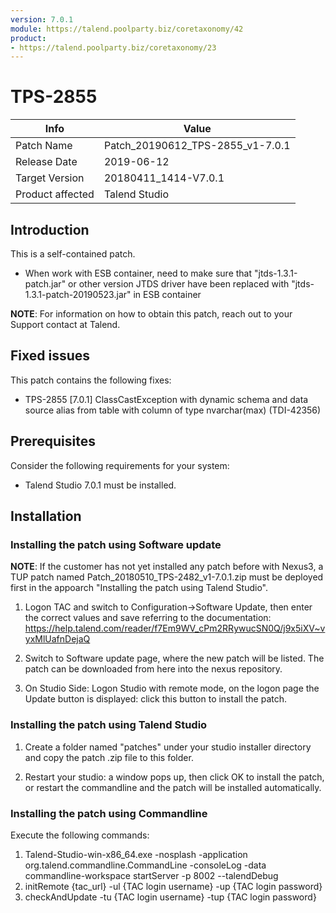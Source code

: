 ```yaml
---
version: 7.0.1
module: https://talend.poolparty.biz/coretaxonomy/42
product:
- https://talend.poolparty.biz/coretaxonomy/23
---
```


# TPS-2855

| Info             | Value |
| ---------------- | ---------------- |
| Patch Name       | Patch\_20190612\_TPS-2855\_v1-7.0.1 |
| Release Date     | 2019-06-12 |
| Target Version   | 20180411_1414-V7.0.1 |
| Product affected | Talend Studio |

## Introduction

This is a self-contained patch.

- When work with ESB container, need to make sure that "jtds-1.3.1-patch.jar" or other version JTDS driver have been replaced with "jtds-1.3.1-patch-20190523.jar" in ESB container

**NOTE**: For information on how to obtain this patch, reach out to your Support contact at Talend.

## Fixed issues

This patch contains the following fixes:

- TPS-2855 [7.0.1] ClassCastException with dynamic schema and data source alias from table with column of type nvarchar(max) (TDI-42356)

## Prerequisites

Consider the following requirements for your system:

- Talend Studio 7.0.1 must be installed.

## Installation

### Installing the patch using Software update
**NOTE**: If the customer has not yet installed any patch before with Nexus3, a TUP patch named Patch_20180510_TPS-2482_v1-7.0.1.zip must be deployed first in the appoarch "Installing the patch using Talend Studio".

1) Logon TAC and switch to Configuration->Software Update, then enter the correct values and save referring to the documentation: https://help.talend.com/reader/f7Em9WV_cPm2RRywucSN0Q/j9x5iXV~vyxMlUafnDejaQ

2) Switch to Software update page, where the new patch will be listed. The patch can be downloaded from here into the nexus repository.

3) On Studio Side: Logon Studio with remote mode, on the logon page the Update button is displayed: click this button to install the patch.

### Installing the patch using Talend Studio

1) Create a folder named "patches" under your studio installer directory and copy the patch .zip file to this folder.

2) Restart your studio: a window pops up, then click OK to install the patch, or restart the commandline and the patch will be installed automatically.

### Installing the patch using Commandline

Execute the following commands:

1. Talend-Studio-win-x86_64.exe -nosplash -application org.talend.commandline.CommandLine -consoleLog -data commandline-workspace startServer -p 8002 --talendDebug
2. initRemote {tac_url} -ul {TAC login username} -up {TAC login password}
3. checkAndUpdate -tu {TAC login username} -tup {TAC login password}

